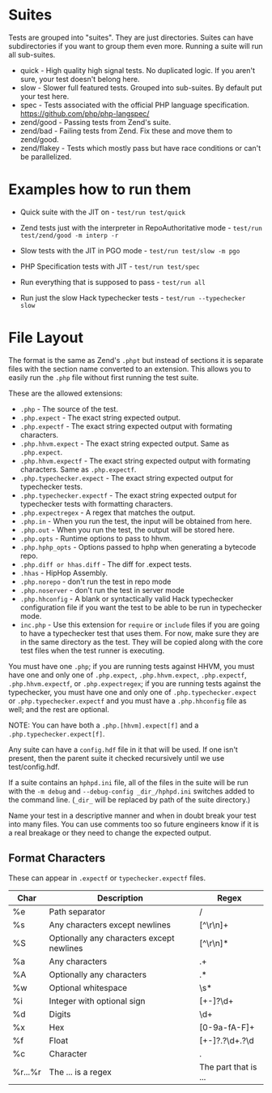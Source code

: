 # Suites

Tests are grouped into "suites". They are just directories. Suites can have
subdirectories if you want to group them even more. Running a suite will run
all sub-suites.

* quick - High quality high signal tests. No duplicated logic. If you aren't
  sure, your test doesn't belong here.
* slow - Slower full featured tests. Grouped into sub-suites. By default put
  your test here.
* spec - Tests associated with the official PHP language specification.
  https://github.com/php/php-langspec/
* zend/good - Passing tests from Zend's suite.
* zend/bad - Failing tests from Zend. Fix these and move them to zend/good.
* zend/flakey - Tests which mostly pass but have race conditions or can't be
  parallelized.

# Examples how to run them

* Quick suite with the JIT on -
`test/run test/quick`

* Zend tests just with the interpreter in RepoAuthoritative mode -
`test/run test/zend/good -m interp -r`

* Slow tests with the JIT in PGO mode -
`test/run test/slow -m pgo`

* PHP Specification tests with JIT -
`test/run test/spec`

* Run everything that is supposed to pass -
`test/run all`

* Run just the slow Hack typechecker tests -
`test/run --typechecker slow`

# File Layout

The format is the same as Zend's `.phpt` but instead of sections it is
separate files with the section name converted to an extension. This allows
you to easily run the `.php` file without first running the test suite.

These are the allowed extensions:

* `.php` - The source of the test.
* `.php.expect` - The exact string expected output.
* `.php.expectf` - The exact string expected output with formating characters.
* `.php.hhvm.expect` - The exact string expected output. Same as `.php.expect`.
* `.php.hhvm.expectf` - The exact string expected output with formating characters. Same as `.php.expectf`.
* `.php.typechecker.expect` - The exact string expected output for typechecker tests.
* `.php.typechecker.expectf` - The exact string expected output for typechecker tests with formatting characters.
* `.php.expectregex` - A regex that matches the output.
* `.php.in` - When you run the test, the input will be obtained from here.
* `.php.out` - When you run the test, the output will be stored here.
* `.php.opts` - Runtime options to pass to hhvm.
* `.php.hphp_opts` - Options passed to hphp when generating a bytecode repo.
* `.php.diff or hhas.diff` - The diff for .expect tests.
* `.hhas` - HipHop Assembly.
* `.php.norepo` - don't run the test in repo mode
* `.php.noserver` - don't run the test in server mode
* `.php.hhconfig` - A blank or syntactically valid Hack typechecker configuration file if you want the test to be able to be run in typechecker mode.
* `inc.php` - Use this extension for `require` or `include` files if you are going to have a typechecker test that uses them. For now, make sure they are in the same directory as the test. They will be copied along with the core test files when the test runner is executing.

You must have one `.php`; if you are running tests against HHVM, you must have 
one and only one of `.php.expect`, `.php.hhvm.expect`, `.php.expectf`, 
`.php.hhvm.expectf`, or `.php.expectregex`; if you are running tests against 
the typechecker, you must have one and only one of `.php.typechecker.expect` 
or `.php.typechecker.expectf` and you must have a `.php.hhconfig` file as 
well; and the rest are optional.

NOTE: You can have both a `.php.[hhvm].expect[f]` and a 
`.php.typechecker.expect[f]`.

Any suite can have a `config.hdf` file in it that will be used. If one isn't
present, then the parent suite it checked recursively until we use
test/config.hdf.

If a suite contains an `hphpd.ini` file, all of the files in the suite will be
run with the `-m debug` and `--debug-config _dir_/hphpd.ini` switches added to
the command line. (`_dir_` will be replaced by path of the suite directory.)

Name your test in a descriptive manner and when in doubt break your test into
many files. You can use comments too so future engineers know if it is a real
breakage or they need to change the expected output.

## Format Characters

These can appear in `.expectf` or `typechecker.expectf` files.

| Char    | Description                                | Regex
|---------|--------------------------------------------|-------
| %e      | Path separator                             | \/
| %s      | Any characters except newlines             | [^\r\n]+
| %S      | Optionally any characters except newlines  | [^\r\n]*
| %a      | Any characters                             | .+
| %A      | Optionally any characters                  | .*
| %w      | Optional whitespace                        | \s*
| %i      | Integer with optional sign                 | [+-]?\d+
| %d      | Digits                                     | \d+
| %x      | Hex                                        | [0-9a-fA-F]+
| %f      | Float                                      | [+-]?\.?\d+\.?\d|(?:[Ee][+-]?\d+)?
| %c      | Character                                  | .
| %r...%r | The ... is a regex                         | The part that is ...
